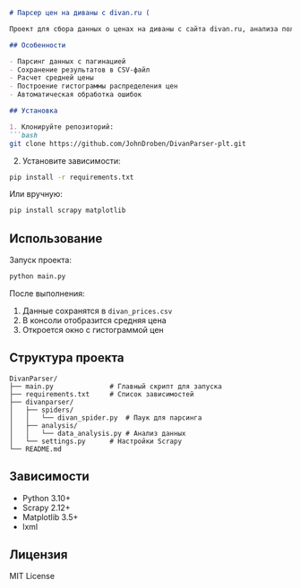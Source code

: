 ```markdown
# Парсер цен на диваны с divan.ru (

Проект для сбора данных о ценах на диваны с сайта divan.ru, анализа полученных данных и визуализации результатов.

## Особенности

- Парсинг данных с пагинацией
- Сохранение результатов в CSV-файл
- Расчет средней цены
- Построение гистограммы распределения цен
- Автоматическая обработка ошибок

## Установка

1. Клонируйте репозиторий:
```bash
git clone https://github.com/JohnDroben/DivanParser-plt.git
```

2. Установите зависимости:
```bash
pip install -r requirements.txt
```

Или вручную:
```bash
pip install scrapy matplotlib
```

## Использование

Запуск проекта:
```bash
python main.py
```

После выполнения:
1. Данные сохранятся в `divan_prices.csv`
2. В консоли отобразится средняя цена
3. Откроется окно с гистограммой цен

## Структура проекта

```
DivanParser/
├── main.py              # Главный скрипт для запуска
├── requirements.txt     # Список зависимостей
├── divanparser/
│   ├── spiders/
│   │   └── divan_spider.py  # Паук для парсинга
│   ├── analysis/
│   │   └── data_analysis.py # Анализ данных
│   └── settings.py      # Настройки Scrapy
└── README.md
```

## Зависимости

- Python 3.10+
- Scrapy 2.12+
- Matplotlib 3.5+
- lxml

## Лицензия

MIT License
```




